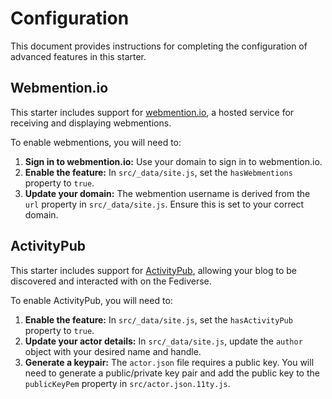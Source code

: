 # Configuration

This document provides instructions for completing the configuration of advanced features in this starter.

## Webmention.io

This starter includes support for [webmention.io](https://webmention.io), a hosted service for receiving and displaying webmentions.

To enable webmentions, you will need to:

1.  **Sign in to webmention.io:** Use your domain to sign in to webmention.io.
2.  **Enable the feature:** In `src/_data/site.js`, set the `hasWebmentions` property to `true`.
3.  **Update your domain:** The webmention username is derived from the `url` property in `src/_data/site.js`. Ensure this is set to your correct domain.

## ActivityPub

This starter includes support for [ActivityPub](https://www.w3.org/TR/activitypub/), allowing your blog to be discovered and interacted with on the Fediverse.

To enable ActivityPub, you will need to:

1.  **Enable the feature:** In `src/_data/site.js`, set the `hasActivityPub` property to `true`.
2.  **Update your actor details:** In `src/_data/site.js`, update the `author` object with your desired name and handle.
3.  **Generate a keypair:** The `actor.json` file requires a public key. You will need to generate a public/private key pair and add the public key to the `publicKeyPem` property in `src/actor.json.11ty.js`.
